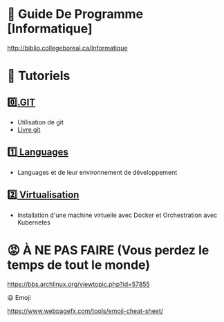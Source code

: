 # :closed_book: Guide De Programme [Informatique]

http://biblio.collegeboreal.ca/Informatique

# :book: Tutoriels

## [:zero:.GIT](0.GIT)  
  * Utilisation de git
  * [Livre git](https://git-scm.com/book/fr/v2)

## [:one: Languages](1.Languages)  
  * Languages et de leur environnement de développement  
  
## [:two: Virtualisation](2.Virtualisation)  
  * Installation d'une machine virtuelle avec Docker et  Orchestration avec Kubernetes


# :rage: À NE PAS FAIRE (Vous perdez le temps de tout le monde)

https://bbs.archlinux.org/viewtopic.php?id=57855


:smiley: Emoji

https://www.webpagefx.com/tools/emoji-cheat-sheet/
